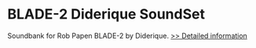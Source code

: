 # BLADE-2 Diderique SoundSet
Soundbank for Rob Papen BLADE-2 by Diderique.
[>> Detailed information](https://secure.shareit.com/shareit/product.html?productid=301017907&affiliateid=200057808)